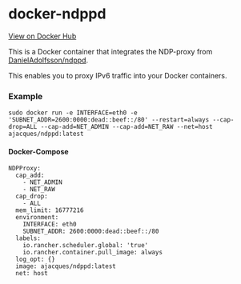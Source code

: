 # docker-ndppd

[View on Docker Hub](https://hub.docker.com/r/ajacques/ndppd/)

This is a Docker container that integrates the NDP-proxy from [DanielAdolfsson/ndppd](https://github.com/DanielAdolfsson/ndppd).

This enables you to proxy IPv6 traffic into your Docker containers.

### Example

```
sudo docker run -e INTERFACE=eth0 -e 'SUBNET_ADDR=2600:0000:dead::beef::/80' --restart=always --cap-drop=ALL --cap-add=NET_ADMIN --cap-add=NET_RAW --net=host ajacques/ndppd:latest
```

#### Docker-Compose

```
NDPProxy:
  cap_add:
    - NET_ADMIN
    - NET_RAW
  cap_drop:
    - ALL
  mem_limit: 16777216
  environment:
    INTERFACE: eth0
    SUBNET_ADDR: 2600:0000:dead::beef::/80
  labels:
    io.rancher.scheduler.global: 'true'
    io.rancher.container.pull_image: always
  log_opt: {}
  image: ajacques/ndppd:latest
  net: host
```
